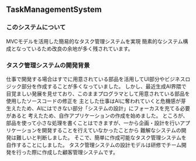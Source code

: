 ## TaskManagementSystem
### このシステムについて
MVCモデルを活用した簡易的なタスク管理システムを実現
簡素的なシステム構成となっているため改良の余地が多く残されています。

### タスク管理システムの開発背景
仕事で開発する場合はすでに用意されている部品を活用してUI部分やビジネスロジック部分を作成することが多くなっていました。
しかし、最近生成AI界隈で目覚ましい発展を見せており、このままプログラマとして用意されている部品を使用したソースコードの修正を
主とした仕事はAIに奪われていくと危機感が芽生えたため、AIにはできない部分「システムの設計」にフォーカスを充てる必要があると
考えたため、自作アプリケーションの作成を始めました。
ところが、部品を使って小さな処理を書くことはできますが、一から企画・設計を行いアプリケーションを開発することを行えていなかったことから
難解なシステムの開発は難しいと判断しました。
そこで、簡単に作成可能なタスク管理システムを自作することにしました。
タスク管理システムの設計モデルは研修でチーム開発を行った際に作成した顧客管理システムです。
 
